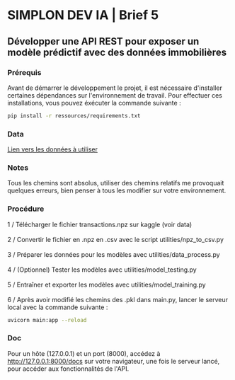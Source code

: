 # SIMPLON DEV IA | Brief 5

## Développer une API REST pour exposer un modèle prédictif avec des données immobilières

### Prérequis

Avant de démarrer le développement le projet, il est nécessaire d'installer certaines dépendances sur l'environnement de travail. Pour effectuer ces installations, vous pouvez éxécuter la commande suivante :
```bash
pip install -r ressources/requirements.txt
```

### Data

[Lien vers les données à utiliser](https://www.kaggle.com/datasets/benoitfavier/immobilier-france/data)

### Notes

Tous les chemins sont absolus, utiliser des chemins relatifs me provoquait quelques erreurs, bien penser à tous les modifier sur votre environnement.

### Procédure

1 / Télécharger le fichier transactions.npz sur kaggle (voir data) <br><br>
2 / Convertir le fichier en .npz en .csv avec le script utilities/npz_to_csv.py <br><br>
3 / Préparer les données pour les modèles avec utilities/data_process.py <br><br>
4 / (Optionnel) Tester les modèles avec utilities/model_testing.py <br><br>
5 / Entraîner et exporter les modèles avec utilities/model_training.py <br><br>
6 / Après avoir modifié les chemins des .pkl dans main.py, lancer le serveur local avec la commande suivante :
```bash
uvicorn main:app --reload
```

### Doc

Pour un hôte (127.0.0.1) et un port (8000), accédez à http://127.0.0.1:8000/docs sur votre navigateur, une fois le serveur lancé, pour accéder aux fonctionnalités de l'API.
